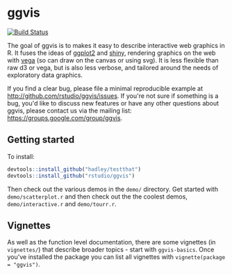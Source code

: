 # ggvis


[![Build Status](https://travis-ci.org/hadley/ggvis.png?branch=master)](https://travis-ci.org/hadley/ggvis)

The goal of ggvis is to makes it easy to describe interactive web graphics in 
R. It fuses the ideas of [ggplot2](http://github.com/hadley/ggplot2) and 
[shiny](http://github.com/rstudio/shiny), rendering graphics on the web with
[vega](https://github.com/trifacta/vega) (so can draw on the canvas or using
svg). It is less flexible than raw d3 or vega, but is also less verbose, and
tailored around the needs of exploratory data graphics.

If you find a clear bug, please file a minimal reproducible example at 
http://github.com/rstudio/ggvis/issues. If you're not sure if something is a
bug, you'd like to discuss new features or have any other questions about ggvis,
please contact us via the mailing list: https://groups.google.com/group/ggvis.

## Getting started

To install: 

```R
devtools::install_github("hadley/testthat")
devtools::install_github("rstudio/ggvis")
```

Then check out the various demos in the `demo/` directory. Get started with
`demo/scatterplot.r` and then check out the the coolest demos, 
`demo/interactive.r` and `demo/tourr.r`.

## Vignettes

As well as the function level documentation, there are some vignettes (in 
`vignettes/`) that describe broader topics - start with `ggvis-basics`. 
Once you've installed the package you can list all vignettes with 
`vignette(package = "ggvis")`.


